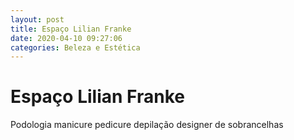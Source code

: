 ```yaml
---
layout: post
title: Espaço Lilian Franke
date: 2020-04-10 09:27:06 
categories: Beleza e Estética
---
```


# Espaço Lilian Franke

Podologia manicure pedicure depilação designer de sobrancelhas 
